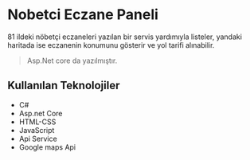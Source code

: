 # Nobetci Eczane Paneli
81 ildeki nöbetçi eczaneleri yazılan bir servis yardımıyla listeler, yandaki haritada ise eczanenin konumunu gösterir ve yol tarifi alınabilir. 
> Asp.Net core da yazılmıştır.  

## Kullanılan Teknolojiler
- C#
- Asp.net Core
- HTML-CSS
- JavaScript
- Api Service
- Google maps Api
